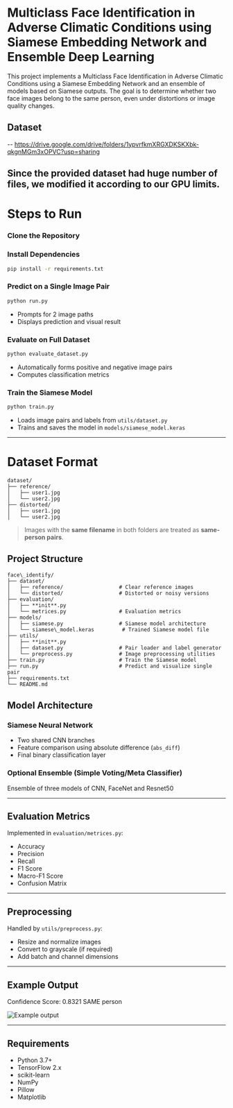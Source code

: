 
# Multiclass Face Identification in Adverse Climatic Conditions using Siamese Embedding Network and Ensemble Deep Learning

This project implements a Multiclass Face Identification in Adverse Climatic Conditions using a Siamese Embedding Network and an ensemble of models based on Siamese outputs. The goal is to determine whether two face images belong to the same person, even under distortions or image quality changes.

## Dataset
--
https://drive.google.com/drive/folders/1ypvrfkmXRGXDKSKXbk-qkgnMGm3xOPVC?usp=sharing

Since the provided dataset had huge number of files, we modified it according to our GPU limits.
--
# Steps to Run

### Clone the Repository

### **Install Dependencies**
```bash
pip install -r requirements.txt
```
### Predict on a Single Image Pair
```bash
python run.py
```
* Prompts for 2 image paths
* Displays prediction and visual result

### Evaluate on Full Dataset
```bash
python evaluate_dataset.py
```
* Automatically forms positive and negative image pairs
* Computes classification metrics

### Train the Siamese Model

```bash
python train.py
```
* Loads image pairs and labels from `utils/dataset.py`
* Trains and saves the model in `models/siamese_model.keras`

---
# Dataset Format
```
dataset/
├── reference/
│   ├── user1.jpg
│   └── user2.jpg
├── distorted/
│   ├── user1.jpg
│   └── user2.jpg
```
> Images with the **same filename** in both folders are treated as **same-person pairs**.
  
##  Project Structure
```
face\_identify/
├── dataset/
│   ├── reference/                  # Clear reference images
│   └── distorted/                  # Distorted or noisy versions
├── evaluation/
│   ├── **init**.py
│   └── metrices.py                 # Evaluation metrics
├── models/
│   ├── siamese.py                  # Siamese model architecture
│   └── siamese\_model.keras         # Trained Siamese model file
├── utils/
│   ├── **init**.py
│   ├── dataset.py                  # Pair loader and label generator
│   └── preprocess.py               # Image preprocessing utilities
├── train.py                        # Train the Siamese model
├── run.py                          # Predict and visualize single pair
├── requirements.txt
└── README.md
```





## Model Architecture

### Siamese Neural Network

* Two shared CNN branches
* Feature comparison using absolute difference (`abs_diff`)
* Final binary classification layer

### Optional Ensemble (Simple Voting/Meta Classifier)

 Ensemble of three models of CNN, FaceNet and Resnet50
 
---

## Evaluation Metrics

Implemented in `evaluation/metrices.py`:

* Accuracy
* Precision
* Recall
* F1 Score
* Macro-F1 Score
* Confusion Matrix

---

##  Preprocessing

Handled by `utils/preprocess.py`:

* Resize and normalize images
* Convert to grayscale (if required)
* Add batch and channel dimensions

---

## Example Output

Confidence Score: 0.8321
 SAME person


![Example output](https://via.placeholder.com/600x250?text=Image+Pair+Prediction)

---

##  Requirements

* Python 3.7+
* TensorFlow 2.x
* scikit-learn
* NumPy
* Pillow
* Matplotlib




